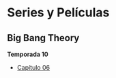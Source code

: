 # Series y Películas
## Big Bang Theory

**Temporada 10**
- [Capítulo 06](https://www.youtube.com/watch?v=y1JJEDSRpT4&list=PL_SkXHPu49WhxuN4AeFv6YUY2KdB7B9c6)
